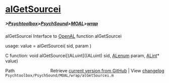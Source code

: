 # [alGetSourcei](alGetSourcei)
##### >[Psychtoolbox](Psychtoolbox)>[PsychSound](PsychSound)>[MOAL](MOAL)>[wrap](wrap)

alGetSourcei  Interface to [OpenAL](OpenAL) function alGetSourcei  
  
usage:  value = alGetSourcei( sid, param )  
  
C function:  void alGetSourcei[(ALuint]((ALuint) sid, [ALenum](ALenum) param, [ALint](ALint)\* value)  




<div class="code_header" style="text-align:right;">
  <span style="float:left;">Path&nbsp;&nbsp;</span> <span class="counter">Retrieve <a href=
  "https://raw.github.com/Psychtoolbox-3/Psychtoolbox-3/beta/Psychtoolbox/PsychSound/MOAL/wrap/alGetSourcei.m">current version from GitHub</a> | View <a href=
  "https://github.com/Psychtoolbox-3/Psychtoolbox-3/commits/beta/Psychtoolbox/PsychSound/MOAL/wrap/alGetSourcei.m">changelog</a></span>
</div>
<div class="code">
  <code>Psychtoolbox/PsychSound/MOAL/wrap/alGetSourcei.m</code>
</div>

